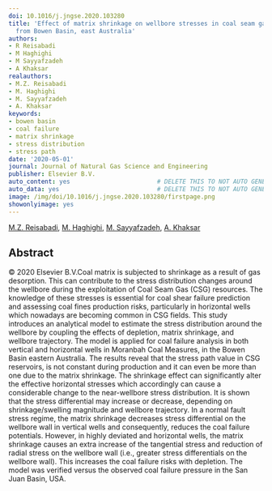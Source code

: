 ```yaml
---
doi: 10.1016/j.jngse.2020.103280
title: 'Effect of matrix shrinkage on wellbore stresses in coal seam gas: An example
  from Bowen Basin, east Australia'
authors:
- R Reisabadi
- M Haghighi
- M Sayyafzadeh
- A Khaksar
realauthors:
- M.Z. Reisabadi
- M. Haghighi
- M. Sayyafzadeh
- A. Khaksar
keywords:
- bowen basin
- coal failure
- matrix shrinkage
- stress distribution
- stress path
date: '2020-05-01'
journal: Journal of Natural Gas Science and Engineering
publisher: Elsevier B.V.
auto_content: yes                        # DELETE THIS TO NOT AUTO GENERATE CONTENT
auto_data: yes                           # DELETE THIS TO NOT AUTO GENERATE METADATA
image: /img/doi/10.1016/j.jngse.2020.103280/firstpage.png
showonlyimage: yes
---
```

[M.Z. Reisabadi](https://www.scopus.com/authid/detail.uri?authorId=36731631700), [M. Haghighi](https://www.scopus.com/authid/detail.uri?authorId=6603632349), [M. Sayyafzadeh](https://www.scopus.com/authid/detail.uri?authorId=36769126000), [A. Khaksar](https://www.scopus.com/authid/detail.uri?authorId=16230649800)

## Abstract
© 2020 Elsevier B.V.Coal matrix is subjected to shrinkage as a result of gas desorption. This can contribute to the stress distribution changes around the wellbore during the exploitation of Coal Seam Gas (CSG) resources. The knowledge of these stresses is essential for coal shear failure prediction and assessing coal fines production risks, particularly in horizontal wells which nowadays are becoming common in CSG fields. This study introduces an analytical model to estimate the stress distribution around the wellbore by coupling the effects of depletion, matrix shrinkage, and wellbore trajectory. The model is applied for coal failure analysis in both vertical and horizontal wells in Moranbah Coal Measures, in the Bowen Basin eastern Australia. The results reveal that the stress path value in CSG reservoirs, is not constant during production and it can even be more than one due to the matrix shrinkage. The shrinkage effect can significantly alter the effective horizontal stresses which accordingly can cause a considerable change to the near-wellbore stress distribution. It is shown that the stress differential may increase or decrease, depending on shrinkage/swelling magnitude and wellbore trajectory. In a normal fault stress regime, the matrix shrinkage decreases stress differential on the wellbore wall in vertical wells and consequently, reduces the coal failure potentials. However, in highly deviated and horizontal wells, the matrix shrinkage causes an extra increase of the tangential stress and reduction of radial stress on the wellbore wall (i.e., greater stress differentials on the wellbore wall). This increases the coal failure risks with depletion. The model was verified versus the observed coal failure pressure in the San Juan Basin, USA.
